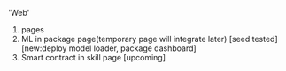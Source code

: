 'Web'
1. pages
2. ML in package page(temporary page will integrate later) [seed tested][new:deploy model loader, package dashboard]
3. Smart contract in skill page [upcoming]

